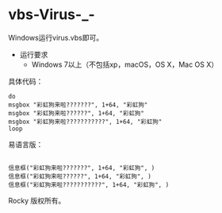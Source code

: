 # vbs-Virus-_-
Windows运行virus.vbs即可。
- 运行要求
  - Windows 7以上（不包括xp，macOS，OS X，Mac OS X）

具体代码：
```vbs
do
msgbox "彩虹狗来啦???????", 1+64, "彩虹狗"
msgbox "彩虹狗来啦??????", 1+64, "彩虹狗"
msgbox "彩虹狗来啦???????????", 1+64, "彩虹狗"
loop
```
易语言版：
```

信息框("彩虹狗来啦???????", 1+64, "彩虹狗", )
信息框("彩虹狗来啦??????", 1+64, "彩虹狗", )
信息框("彩虹狗来啦???????????", 1+64, "彩虹狗", )
```
<copyright author="Rocky" email="rocky.dr@foxmail.com">
  Rocky 版权所有。
</copyright>

